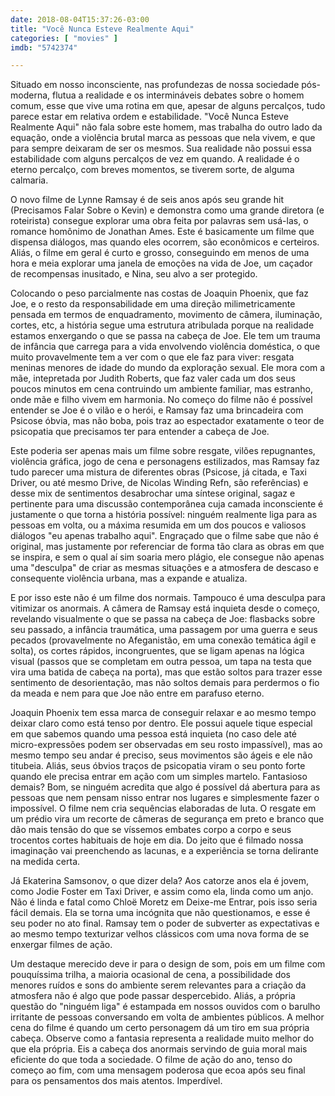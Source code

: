 ```yaml
---
date: 2018-08-04T15:37:26-03:00
title: "Você Nunca Esteve Realmente Aqui"
categories: [ "movies" ]
imdb: "5742374"

---
```

Situado em nosso inconsciente, nas profundezas de nossa sociedade pós-moderna, flutua a realidade e os intermináveis debates sobre o homem comum, esse que vive uma rotina em que, apesar de alguns percalços, tudo parece estar em relativa ordem e estabilidade. "Você Nunca Esteve Realmente Aqui" não fala sobre este homem, mas trabalha do outro lado da equação, onde a violência brutal marca as pessoas que nela vivem, e que para sempre deixaram de ser os mesmos. Sua realidade não possui essa estabilidade com alguns percalços de vez em quando. A realidade é o eterno percalço, com breves momentos, se tiverem sorte, de alguma calmaria.

O novo filme de Lynne Ramsay é de seis anos após seu grande hit (Precisamos Falar Sobre o Kevin) e demonstra como uma grande diretora (e roteirista) consegue explorar uma obra feita por palavras sem usá-las, o romance homônimo de Jonathan Ames. Este é basicamente um filme que dispensa diálogos, mas quando eles ocorrem, são econômicos e certeiros. Aliás, o filme em geral é curto e grosso, conseguindo em menos de uma hora e meia explorar uma janela de emoções na vida de Joe, um caçador de recompensas inusitado, e Nina, seu alvo a ser protegido.

Colocando o peso parcialmente nas costas de Joaquin Phoenix, que faz Joe, e o resto da responsabilidade em uma direção milimetricamente pensada em termos de enquadramento, movimento de câmera, iluminação, cortes, etc, a história segue uma estrutura atribulada porque na realidade estamos enxergando o que se passa na cabeça de Joe. Ele tem um trauma de infância que carrega para a vida envolvendo violência doméstica, o que muito provavelmente tem a ver com o que ele faz para viver: resgata meninas menores de idade do mundo da exploração sexual. Ele mora com a mãe, intepretada por Judith Roberts, que faz valer cada um dos seus poucos minutos em cena contruindo um ambiente familiar, mas estranho, onde mãe e filho vivem em harmonia. No começo do filme não é possível entender se Joe é o vilão e o herói, e Ramsay faz uma brincadeira com Psicose óbvia, mas não boba, pois traz ao espectador exatamente o teor de psicopatia que precisamos ter para entender a cabeça de Joe.

Este poderia ser apenas mais um filme sobre resgate, vilões repugnantes, violência gráfica, jogo de cena e personagens estilizados, mas Ramsay faz tudo parecer uma mistura de diferentes obras (Psicose, já citada, e Taxi Driver, ou até mesmo Drive, de Nicolas Winding Refn, são referências) e desse mix de sentimentos desabrochar uma síntese original, sagaz e pertinente para uma discussão contemporânea cuja camada inconsciente é justamente o que torna a história possível: ninguém realmente liga para as pessoas em volta, ou a máxima resumida em um dos poucos e valiosos diálogos "eu apenas trabalho aqui". Engraçado que o filme sabe que não é original, mas justamente por referenciar de forma tão clara as obras em que se inspira, e sem o qual aí sim soaria mero plágio, ele consegue não apenas uma "desculpa" de criar as mesmas situações e a atmosfera de descaso e consequente violência urbana, mas a expande e atualiza.

E por isso este não é um filme dos normais. Tampouco é uma desculpa para vitimizar os anormais. A câmera de Ramsay está inquieta desde o começo, revelando visualmente o que se passa na cabeça de Joe: flasbacks sobre seu passado, a infância traumática, uma passagem por uma guerra e seus pecados (provavelmente no Afeganistão, em uma conexão temática ágil e solta), os cortes rápidos, incongruentes, que se ligam apenas na lógica visual (passos que se completam em outra pessoa, um tapa na testa que vira uma batida de cabeça na porta), mas que estão soltos para trazer esse sentimento de desorientação, mas não soltos demais para perdermos o fio da meada e nem para que Joe não entre em parafuso eterno.

Joaquin Phoenix tem essa marca de conseguir relaxar e ao mesmo tempo deixar claro como está tenso por dentro. Ele possui aquele tique especial em que sabemos quando uma pessoa está inquieta (no caso dele até micro-expressões podem ser observadas em seu rosto impassível), mas ao mesmo tempo seu andar é preciso, seus movimentos são ágeis e ele não titubeia. Aliás, seus óbvios traços de psicopatia viram o seu ponto forte quando ele precisa entrar em ação com um simples martelo. Fantasioso demais? Bom, se ninguém acredita que algo é possível dá abertura para as pessoas que nem pensam nisso entrar nos lugares e simplesmente fazer o impossível. O filme nem cria sequências elaboradas de luta. O resgate em um prédio vira um recorte de câmeras de segurança em preto e branco que dão mais tensão do que se víssemos embates corpo a corpo e seus trocentos cortes habituais de hoje em dia. Do jeito que é filmado nossa imaginação vai preenchendo as lacunas, e a experiência se torna delirante na medida certa.

Já Ekaterina Samsonov, o que dizer dela? Aos catorze anos ela é jovem, como Jodie Foster em Taxi Driver, e assim como ela, linda como um anjo. Não é linda e fatal como Chloë Moretz em Deixe-me Entrar, pois isso seria fácil demais. Ela se torna uma incógnita que não questionamos, e esse é seu poder no ato final. Ramsay tem o poder de subverter as expectativas e ao mesmo tempo texturizar velhos clássicos com uma nova forma de se enxergar filmes de ação.

Um destaque merecido deve ir para o design de som, pois em um filme com pouquíssima trilha, a maioria ocasional de cena, a possibilidade dos menores ruídos e sons do ambiente serem relevantes para a criação da atmosfera não é algo que pode passar despercebido. Aliás, a própria questão do "ninguém liga" é estampada em nossos ouvidos com o barulho irritante de pessoas conversando em volta de ambientes públicos. A melhor cena do filme é quando um certo personagem dá um tiro em sua própria cabeça. Observe como a fantasia representa a realidade muito melhor do que ela própria. Eis a cabeça dos anormais servindo de guia moral mais eficiente do que toda a sociedade. O filme de ação do ano, tenso do começo ao fim, com uma mensagem poderosa que ecoa após seu final para os pensamentos dos mais atentos. Imperdível.
